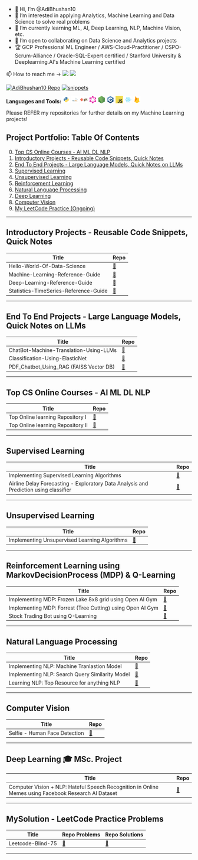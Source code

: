 <!---
AdiBhushan10/AdiBhushan10 is a ✨ special ✨ repository because its `README.md` (this file) appears on your GitHub profile.
You can click the Preview link to take a look at your changes.
--->

- 👋 Hi, I’m @AdiBhushan10
- 👀 I’m interested in applying Analytics, Machine Learning and Data Science to solve real problems
- 🌱 I’m currently learning ML, AI, Deep Learning, NLP, Machine Vision, etc.
- 💞️ I’m open to collaborating on Data Science and Analytics projects
- 🏆 GCP Professional ML Engineer / AWS-Cloud-Practitioner / CSPO-Scrum-Alliance / Oracle-SQL-Expert certified / Stanford University & Deeplearning.AI's Machine Learning certified

<p>

📫 How to reach me -> <a href="https://www.linkedin.com/in/adybhushan/"><img src="https://img.shields.io/badge/-Feed|LinkedIn%20-0077B5?style=flat&logo=Linkedin&logoColor=white"/></a> ![](https://visitor-badge.glitch.me/badge?page_id=AdiBhushan10.AdiBhushan10)

<!---
[![AdiBhushan10's GitHub stats](https://github-readme-stats.vercel.app/api?username=AdiBhushan10)](https://github.com/AdiBhushan10/AdiBhushan10)

<a href="https://github.com/AdiBhushan10/AdiBhushan10">
  <img align="center" src="https://github-readme-stats.vercel.app/api?username=AdiBhushan10&show_icons=true&line_height=27&count_private=true&title_color=FF8E43&text_color=DFDFDF&icon_color=5EC3FF&bg_color=1E1E1E" alt="Top programming languages"/>
</a>

<a href="https://github.com/AdiBhushan10/AdiBhushan10">
  <img align="center" src="https://github-readme-stats.vercel.app/api?username=AdiBhushan10&show_icons=true&line_height=27&count_private=true&title_color=FF8E43&text_color=DFDFDF&icon_color=5EC3FF&bg_color=1E1E1E" alt="Top programming languages"/>
</a>
--->
  
</p>

[![AdiBhushan10 Repo](https://img.shields.io/static/v1?label=AdiBhushan10&message=machinelearning&color=red&logo=github)](https://github.com/AdiBhushan10?tab=repositories)
[![snippets](https://img.shields.io/static/v1?label=codesnippets&message=templates&color=red&logo=github)](https://github.com/AdiBhushan10/Hello-World-Of-Data-Science)

<!---
![](https://visitor-badge.glitch.me/badge?page_id=AdiBhushan10.AdiBhushan10)
[![stars](https://img.shields.io/github/stars/AdiBhushan10?style=social)](https://github.com/AdiBhushan10/stars)
--->

**Languages and Tools:**    <code><img height="20" src="https://raw.githubusercontent.com/github/explore/80688e429a7d4ef2fca1e82350fe8e3517d3494d/topics/python/python.png"></code>
<code><img height="20" src="https://raw.githubusercontent.com/github/explore/80688e429a7d4ef2fca1e82350fe8e3517d3494d/topics/mysql/mysql.png"></code>
<code><img height="20" src="https://raw.githubusercontent.com/github/explore/80688e429a7d4ef2fca1e82350fe8e3517d3494d/topics/git/git.png"></code>
<code><img height="20" src="https://raw.githubusercontent.com/github/explore/5c058a388828bb5fde0bcafd4bc867b5bb3f26f3/topics/graphql/graphql.png"></code>
<code><img height="20" src="https://raw.githubusercontent.com/github/explore/80688e429a7d4ef2fca1e82350fe8e3517d3494d/topics/nodejs/nodejs.png"></code>
<code><img height="20" src="https://raw.githubusercontent.com/github/explore/80688e429a7d4ef2fca1e82350fe8e3517d3494d/topics/cpp/cpp.png"></code>
<code><img height="20" src="https://raw.githubusercontent.com/github/explore/80688e429a7d4ef2fca1e82350fe8e3517d3494d/topics/javascript/javascript.png"></code>
<code><img height="20" src="https://raw.githubusercontent.com/github/explore/80688e429a7d4ef2fca1e82350fe8e3517d3494d/topics/react/react.png"></code>
<code><img height="20" src="https://raw.githubusercontent.com/github/explore/80688e429a7d4ef2fca1e82350fe8e3517d3494d/topics/firebase/firebase.png"></code>


Please REFER my repositories for further details on my Machine Learning projects!

## Project Portfolio: Table Of Contents
0. [Top CS Online Courses - AI ML DL NLP](#top)
1. [Introductory Projects - Reusable Code Snippets, Quick Notes](#rpr)
2. [End To End Projects - Large Language Models, Quick Notes on LLMs](#llm)
3. [Supervised Learning](#sl)
4. [Unsupervised Learning](#ul)
5. [Reinforcement Learning](#rl)
6. [Natural Language Processing](#nlp)
7. [Deep Learning](#dl)
8. [Computer Vision](#cvcp)
9. [My LeetCode Practice (Ongoing)](#leet)

___
<a name="rpr"></a>


## Introductory Projects - Reusable Code Snippets, Quick Notes
| Title | Repo |
| --- | --- |
| Hello-World-Of-Data-Science | [:link:](https://github.com/AdiBhushan10/Hello-World-Of-Data-Science) |
| Machine-Learning-Reference-Guide | [:link:](https://github.com/AdiBhushan10/Hello-World-Of-Data-Science/blob/master/ML%20Quick%20Guide.pdf) |
| Deep-Learning-Reference-Guide | [:link:](https://github.com/AdiBhushan10/Hello-World-Of-Data-Science/blob/master/Deep%20Learning%20NLP%20Computer%20Vision%20Quick%20Guide.pdf) |
| Statistics-TimeSeries-Reference-Guide | [:link:](https://github.com/AdiBhushan10/Hello-World-Of-Data-Science/blob/master/Statistics%20Time%20Series%20Quick%20Guide.pdf) |

___
<a name="llm"></a>


## End To End Projects - Large Language Models, Quick Notes on LLMs
| Title | Repo |
| --- | --- |
| ChatBot-Machine-Translation-Using-LLMs | [:link:](https://github.com/AdiBhushan10/End2End-LLM-NLP-Deploy-Using-MLFlow) |
| Classification-Using-ElasticNet | [:link:](https://github.com/AdiBhushan10/End2End-MLProject-Deploy-Using-MLFlow) |
| PDF_Chatbot_Using_RAG (FAISS Vector DB) | [:link:](https://github.com/AdiBhushan10/End2End-LLM-PDF_ChatBot-Using-RAG) |
___
<a name="top"></a>


## Top CS Online Courses - AI ML DL NLP
| Title | Repo |
| --- | --- |
| Top Online learning Repository I | [:link:](https://github.com/AdiBhushan10/awesome-courses) |
| Top Online learning Repository II | [:link:](https://github.com/AdiBhushan10/computer-science) |
___
<a name="sl"></a>


## Supervised Learning 
| Title | Repo |
| --- | --- |
| Implementing Supervised Learning Algorithms | [:link:](https://github.com/AdiBhushan10/Supervised-Machine-Learning) |
| Airline Delay Forecasting - Exploratory Data Analysis and Prediction using classifier | [:link:](https://github.com/AdiBhushan10/Airline-Delay-Forecasting/blob/main/Airline-Flight-Delay-Analysis-Prediction.ipynb) |
___
<a name="ul"></a>


## Unsupervised Learning 
| Title | Repo |
| --- | --- |
| Implementing Unsupervised Learning Algorithms | [:link:](https://github.com/AdiBhushan10/Unsupervised-Machine-Learning) |
  
___
<a name="rl"></a>


## Reinforcement Learning using MarkovDecisionProcess (MDP) & Q-Learning
| Title | Repo |
| --- | --- |
| Implementing MDP: Frozen Lake 8x8 grid using Open AI Gym | [:link:](https://github.com/AdiBhushan10/MarkovDecisionProcess-OpenGymAI-Reinforcement-Learning) |
| Implementing MDP: Forrest (Tree Cutting) using Open AI Gym  | [:link:](https://github.com/AdiBhushan10/MarkovDecisionProcess-OpenGymAI-Reinforcement-Learning) |
| Stock Trading Bot using Q-Learning | [:link:](https://github.com/AdiBhushan10/Unsupervised-Machine-Learning) |  
___
<a name="nlp"></a>


## Natural Language Processing 
| Title | Repo |
| --- | --- |
| Implementing NLP: Machine Tranlastion Model| [:link:](https://github.com/AdiBhushan10/NLP-NLU-Natural-Language-Projects) |
| Implementing NLP: Search Query Similarity Model| [:link:](https://github.com/AdiBhushan10/NLP-NLU-Natural-Language-Projects) |  
| Learning NLP: Top Resource for anything NLP| [:link:](https://github.com/AdiBhushan10/NLP-Natural-Language-Processing) |

___
<a name="cvcp"></a>


## Computer Vision
| Title | Repo |
| --- | --- |
| Selfie - Human Face Detection | [:link:](https://github.com/AdiBhushan10/Computer-Vision) |

___
<a name="dl"></a>


## Deep Learning 🎓 MSc. Project
| Title | Repo |
| --- | --- |
| Computer Vision + NLP: Hateful Speech Recognition in Online Memes using Facebook Research AI Dataset | [:link:](https://github.com/AdiBhushan10/Deep-Learning-NLP-ImageProcessing) |
___

<a name="leet"></a>


## MySolution - LeetCode Practice Problems
| Title | Repo Problems | Repo Solutions | 
| --- | --- | --- |
| Leetcode-Blind-75 | [:link:](https://github.com/AdiBhushan10/My-Leetcode-Practice/blob/main/leetcode-practice.md) | [:link:](https://github.com/AdiBhushan10/My-Leetcode-Practice)

___

<!--
| Placeholder | [:link:](article_link) | [:link:](github_link) |
<a name=" "></a>
-->
